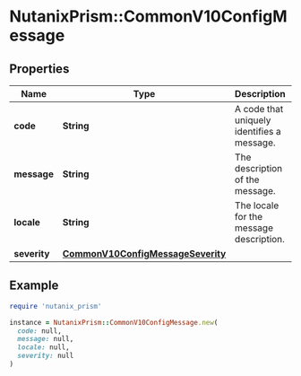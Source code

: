 # NutanixPrism::CommonV10ConfigMessage

## Properties

| Name | Type | Description | Notes |
| ---- | ---- | ----------- | ----- |
| **code** | **String** | A code that uniquely identifies a message.  | [optional] |
| **message** | **String** | The description of the message.  | [optional] |
| **locale** | **String** | The locale for the message description.  | [optional][default to &#39;en_US&#39;] |
| **severity** | [**CommonV10ConfigMessageSeverity**](CommonV10ConfigMessageSeverity.md) |  | [optional] |

## Example

```ruby
require 'nutanix_prism'

instance = NutanixPrism::CommonV10ConfigMessage.new(
  code: null,
  message: null,
  locale: null,
  severity: null
)
```

